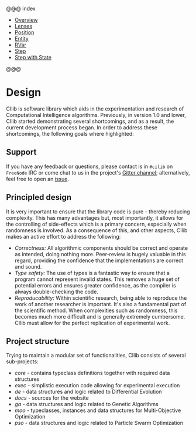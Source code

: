 @@@ index

- [Overview](overview.md)
- [Lenses](lenses.md)
- [Position](position.md)
- [Entity](entity.md)
- [RVar](rvar.md)
- [Step](step.md)
- [Step with State](step_with_state.md)

@@@

# Design

CIlib is software library which aids in the experimentation and
research of Computational Intelligence algorithms. Previously, in
version 1.0 and lower, CIlib started demonstrating several
shortcomings, and as a result, the current development process
began. In order to address these shortcomings, the following goals
where highlighted:

## Support

If you have any feedback or questions, please contact is in ``#cilib`` on
``FreeNode`` IRC or come chat to us in the project's
[Gitter channel](https://gitter.im/cirg-up/cilib); alternatively, feel free
to open an [issue](https://github.com/cirg-up/cilib/issues).

## Principled design

It is very important to ensure that the library code is pure - thereby
reducing complexity. This has many advantages but, most importantly, it
allows for the controlling of side-effects which is a primary concern,
especially when randomness is involved. As a consequence of this, and
other aspects, CIlib makes an active effort to address the following:

- *Correctness:* All algorithmic components should be correct and
  operate as intended, doing nothing more. Peer-review is hugely valuable
  in this regard, providing the confidence that the implementations are
  correct and sound.
- *Type safety:* The use of types is a fantastic way to ensure that a
  program cannot represent invalid states. This removes a huge set of
  potential errors and ensures greater confidence, as the compiler is
  always double-checking the code.
- *Reproducability:* Within scientific research, being able to reproduce
  the work of another researcher is important. It's also a fundamental
  part of the scientific method. When complexities such as randomness,
  this becomes much more difficult and is generally extremely cumbersome.
  CIlib must allow for the perfect replication of experimental work.

## Project structure

Trying to maintain a modular set of functionalities, CIlib consists of
several sub-projects:

* *core* - contains typeclass definitions together with required data structures
* *exec* - simplistic execution code allowing for experimental execution
* *de* - data structures and logic related to Differential Evolution
* *docs* - sources for the website
* *ga* - data structures and logic related to Genetic Algorithms
* *moo* - typeclasses, instances and data structures for Multi-Objective
  Optimization
* *pso* - data structures and logic related to Particle Swarm Optimization
